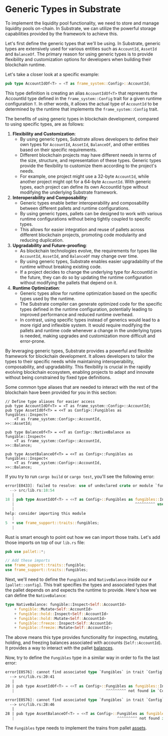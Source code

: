 # Generic Types in Substrate

To implement the liquidity pool functionality, we need to store and manage liquidity pools on-chain. In Substrate, we can utilize the powerful storage capabilities provided by the framework to achieve this.

Let's first define the generic types that we'll be using. In Substrate, generic types are extensively used for various entities such as `AccountId`, `AssetId` and `BalanceOf`.
The primary reason for using generic types is to provide flexibility and customization options for developers when
building their blockchain runtime.

Let's take a closer look at a specific example:
```rust
pub type AccountIdOf<T> = <T as frame_system::Config>::AccountId;
```

This type definition is creating an alias `AccountIdOf<T>` that represents the AccountId type defined in the
`frame_system::Config` trait for a given runtime configuration `T`. In other words, it allows the actual type of
`AccountId` to be determined by the runtime that implements the `frame_system::Config` trait.

The benefits of using generic types in blockchain development, compared to using specific types, are as follows:
1. **Flexibility and Customization**:
    - By using generic types, Substrate allows developers to define their own types for `AccountId`, `AssetId`,
`BalanceOf`, and other entities based on their specific requirements.
    - Different blockchain projects may have different needs in terms of the size, structure, and representation of
these types. Generic types provide the flexibility to customize them according to the project's needs.
    - For example, one project might use a 32-byte `AccountId`, while another project might opt for a 64-byte
`AccountId`. With generic types, each project can define its own AccountId type without modifying the underlying
Substrate framework.
2. **Interoperability and Composability**:
    - Generic types enable better interoperability and composability between different pallets and runtime configurations.
    - By using generic types, pallets can be designed to work with various runtime configurations without being tightly coupled to specific types.
    - This allows for easier integration and reuse of pallets across different blockchain projects, promoting code modularity and reducing duplication.
3. **Upgradability and Future-proofing**:
    - As blockchain technologies evolve, the requirements for types like `AccountId`, `AssetId`, and `BalanceOf` may change over time.
    - By using generic types, Substrate enables easier upgradability of the runtime without breaking existing code.
    - If a project decides to change the underlying type for AccountId in the future, they can do so by updating the runtime configuration without modifying the pallets that depend on it.
4. **Runtime Optimization**:
    - Generic types allow for runtime optimization based on the specific types used by the runtime.
    - The Substrate compiler can generate optimized code for the specific types defined in the runtime configuration, potentially leading to improved performance and reduced runtime overhead.
    - In contrast, using specific types instead of generics would lead to a more rigid and inflexible system. It would require modifying the pallets and runtime code whenever a change in the underlying types is needed, making upgrades and customization more difficult and error-prone.

By leveraging generic types, Substrate provides a powerful and flexible framework for blockchain development. It allows developers to tailor the types to their specific needs while maintaining interoperability, composability, and upgradability. This flexibility is crucial in the rapidly evolving blockchain ecosystem, enabling projects to adapt and innovate without being constrained by fixed type definitions.

Some common type aliases that are needed to interact with the rest of the blockchain have been provided for you in this section:
```
// Define type aliases for easier access
pub type AccountIdOf<T> = <T as frame_system::Config>::AccountId;
pub type AssetIdOf<T> = <<T as Config>::Fungibles as fungibles::Inspect<
	<T as frame_system::Config>::AccountId,
>>::AssetId;

pub type BalanceOf<T> = <<T as Config>::NativeBalance as fungible::Inspect<
	<T as frame_system::Config>::AccountId,
>>::Balance;

pub type AssetBalanceOf<T> = <<T as Config>::Fungibles as fungibles::Inspect<
	<T as frame_system::Config>::AccountId,
>>::Balance;
```

If you try to run `cargo build` or `cargo test`, you'll see the following error:
```rust
error[E0433]: failed to resolve: use of undeclared crate or module `fungibles`
  --> src/lib.rs:18:54
   |
18 | pub type AssetIdOf<T> = <<T as Config>::Fungibles as fungibles::Inspect<
   |                                                      ^^^^^^^^^ use of undeclared crate or module `fungibles`
   |
help: consider importing this module
   |
5  + use frame_support::traits::fungibles;
   |
```
Rust is smart enough to point out how we can import those traits. Let's add those imports on top of our `lib.rs` file:
```rust
pub use pallet::*;

// Add these imports
use frame_support::traits::fungible;
use frame_support::traits::fungibles;
```
Next, we'll need to define the `Fungibles` and `NativeBalance` inside our `#[pallet::config]`. This trait specifies the types and associated types that the pallet depends on and expects the runtime to provide. Here's how we can define the `NativeBalance`:
```rust
type NativeBalance: fungible::Inspect<Self::AccountId>
    + fungible::Mutate<Self::AccountId>
    + fungible::hold::Inspect<Self::AccountId>
    + fungible::hold::Mutate<Self::AccountId>
    + fungible::freeze::Inspect<Self::AccountId>
    + fungible::freeze::Mutate<Self::AccountId>;
```
The above means this type provides functionality for inspecting, mutating, holding, and freezing balances associated with accounts (`Self::AccountId`).
It provides a way to interact with the pallet [balances](https://github.com/paritytech/polkadot-sdk/tree/master/substrate/frame/balances).

Now, try to define the `Fungibles` type in a similar way in order to fix the last error:
```rust
error[E0576]: cannot find associated type `Fungibles` in trait `Config`
  --> src/lib.rs:20:41
   |
20 | pub type AssetIdOf<T> = <<T as Config>::Fungibles as fungibles::Inspect<
   |                                         ^^^^^^^^^ not found in `Config`

error[E0576]: cannot find associated type `Fungibles` in trait `Config`
  --> src/lib.rs:28:46
   |
28 | pub type AssetBalanceOf<T> = <<T as Config>::Fungibles as fungibles::Inspect<
   |                                              ^^^^^^^^^ not found in `Config`
```
The `Fungibles` type needs to implement the trains from pallet [assets](https://github.com/paritytech/polkadot-sdk/tree/master/substrate/frame/assets).


